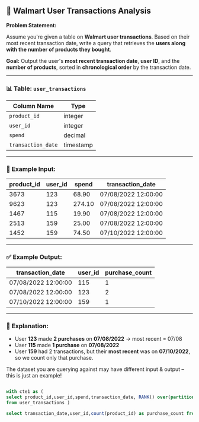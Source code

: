 ## 🛒 Walmart User Transactions Analysis

**Problem Statement:**

Assume you're given a table on **Walmart user transactions**. Based on their most recent transaction date, write a query that retrieves the **users along with the number of products they bought**.

**Goal:** Output the user's **most recent transaction date**, **user ID**, and the **number of products**, sorted in **chronological order** by the transaction date.

---

### 📊 Table: `user_transactions`

| Column Name       | Type      |
|-------------------|-----------|
| `product_id`      | integer   |
| `user_id`         | integer   |
| `spend`           | decimal   |
| `transaction_date`| timestamp |

---

### 🔽 Example Input:

| product_id | user_id | spend  | transaction_date       |
|------------|---------|--------|------------------------|
| 3673       | 123     | 68.90  | 07/08/2022 12:00:00    |
| 9623       | 123     | 274.10 | 07/08/2022 12:00:00    |
| 1467       | 115     | 19.90  | 07/08/2022 12:00:00    |
| 2513       | 159     | 25.00  | 07/08/2022 12:00:00    |
| 1452       | 159     | 74.50  | 07/10/2022 12:00:00    |

---

### ✅ Example Output:

| transaction_date       | user_id | purchase_count |
|------------------------|---------|----------------|
| 07/08/2022 12:00:00    | 115     | 1              |
| 07/08/2022 12:00:00    | 123     | 2              |
| 07/10/2022 12:00:00    | 159     | 1              |

---

### 🧠 Explanation:

- User **123** made **2 purchases** on **07/08/2022** → most recent = 07/08
- User **115** made **1 purchase** on **07/08/2022**
- User **159** had 2 transactions, but their **most recent** was on **07/10/2022**, so we count only that purchase.

The dataset you are querying against may have different input & output – this is just an example!

``` sql

with cte1 as (
select product_id,user_id,spend,transaction_date, RANK() over(partition by user_id order by transaction_date desc ) as rnk
from user_transactions )

select transaction_date,user_id,count(product_id) as purchase_count from cte1 where rnk=1 group by 1,2 order by 1;
